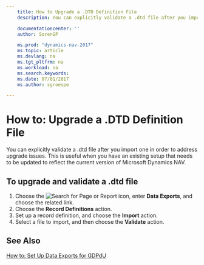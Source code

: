 ```yaml
---
    title: How to Upgrade a .DTD Definition File
    description: You can explicitly validate a .dtd file after you import one in order to address upgrade issues. This is useful when you have an existing setup that needs to be updated to reflect the current version of [!INCLUDE[navnow](../../includes/navnow_md.md)].

    documentationcenter: ''
    author: SorenGP

    ms.prod: "dynamics-nav-2017"
    ms.topic: article
    ms.devlang: na
    ms.tgt_pltfrm: na
    ms.workload: na
    ms.search.keywords:
    ms.date: 07/01/2017
    ms.author: sgroespe

---
```

# How to: Upgrade a .DTD Definition File
You can explicitly validate a .dtd file after you import one in order to address upgrade issues. This is useful when you have an existing setup that needs to be updated to reflect the current version of Microsoft Dynamics NAV.  

## To upgrade and validate a .dtd file  

1.  Choose the ![Search for Page or Report](../../media/ui-search/search_small.png "Search for Page or Report icon") icon, enter **Data Exports**, and choose the related link.  
2.  Choose the **Record Definitions** action.  
3.  Set up a record definition, and choose the **Import** action.  
4.  Select a file to import, and then choose the **Validate** action.  

## See Also  
 [How to: Set Up Data Exports for GDPdU](how-to-set-up-data-exports-for-gdpdu.md)
